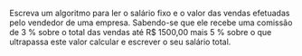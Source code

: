 Escreva um algoritmo para ler o salário fixo e o valor das vendas efetuadas
pelo vendedor de uma empresa. Sabendo-se que ele recebe uma comissão de
3 % sobre o total das vendas até R$ 1500,00 mais 5 % sobre o que ultrapassa
este valor calcular e escrever o seu salário total.